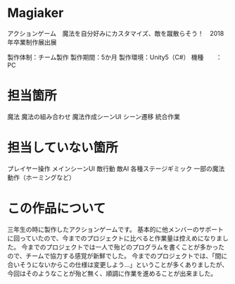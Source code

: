 ﻿# Magiaker
アクションゲーム　魔法を自分好みにカスタマイズ、敵を蹴散らそう！　2018年卒業制作展出展

製作体制：チーム製作
製作期間：5か月
製作環境：Unity5（C#）
機種　　：PC

# 担当箇所
 魔法
 魔法の組み合わせ
 魔法作成シーンUI
 シーン遷移
 統合作業
 

# 担当していない箇所
 プレイヤー操作
 メインシーンUI
 敵行動
 敵AI
 各種ステージギミック
 一部の魔法動作（ホーミングなど）


# この作品について
三年生の時に製作したアクションゲームです。
基本的に他メンバーのサポートに回っていたので、今までのプロジェクトに比べると作業量は控えめになりました。
今までのプロジェクトでは一人で殆どのプログラムを書くことが多かったので、チームで協力する感覚が新鮮でした。
今までのプロジェクトでは、「間に合いそうにないからこの仕様は変更しよう…」ということが多くありましたが、今回はそのようなことが殆ど無く、順調に作業を進めることが出来ました。